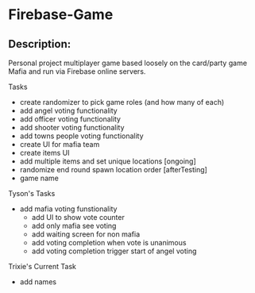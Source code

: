 # Firebase-Game

## Description:

Personal project multiplayer game based loosely on the card/party game Mafia and run via Firebase online servers.

Tasks
- create randomizer to pick game roles (and how many of each)
- add angel voting functionality
- add officer voting functionality
- add shooter voting functionality
- add towns people voting functionality
- create UI for mafia team
- create items UI
- add multiple items and set unique locations [ongoing]
- randomize end round spawn location order [afterTesting]
- game name

Tyson's Tasks
- add mafia voting funstionality
  - add UI to show vote counter
  - add only mafia see voting
  - add waiting screen for non mafia
  - add voting completion when vote is unanimous
  - add voting completion trigger start of angel voting

Trixie's Current Task
- add names
